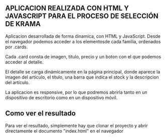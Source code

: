 <h2>APLICACION REALIZADA CON HTML Y JAVASCRIPT PARA EL PROCESO DE SELECCIÓN DE KRAMA</h2>
<p>
  Aplicacion desarrollada de forma dinamica, con HTML y JavaScript.
  Desde el navegador podemos acceder a los elementosde cada familia, ordenados por .cards.  
</p>
<p>
  Cada .card consta de imagen, titulo, precio y un boton con el que podemos acceder al detalle.
</p>
<p>
  El detalle se carga dinámicamente en la página principal, donde aparece la imagen del articulo, el título, una barra que indica el stock y la descripcion del artículo.
</p>
<p>
  La aplicacion es responsive, por lo que podremos abrirla tanto en un dispositivo de escritorio como en un dispositivo móvil.
</p>

<h2>Como ver el resultado</h2>
<p> Para ver el resultado, simplemente hay que clonar el proyecto y abrir directamente el documento "index.html" en el navegador</p>
